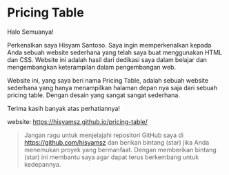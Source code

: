 # Pricing Table

Halo Semuanya!

Perkenalkan saya Hisyam Santoso. Saya ingin memperkenalkan kepada Anda sebuah website sederhana yang telah saya buat menggunakan HTML dan CSS. Website ini adalah hasil dari dedikasi saya dalam belajar dan mengembangkan keterampilan dalam pengembangan web.

Website ini, yang saya beri nama Pricing Table, adalah sebuah website sederhana yang hanya menampilkan halaman depan nya saja dari sebuah pricing table. Dengan desain yang sangat sangat sederhana.

Terima kasih banyak atas perhatiannya!

website: https://hisyamsz.github.io/pricing-table/

> Jangan ragu untuk menjelajahi repositori GitHub saya di https://github.com/hisyamsz dan berikan bintang (star) jika Anda menemukan proyek yang bermanfaat. Dengan memberikan bintang (star) ini membantu saya agar dapat terus berkembang untuk kedepannya.
